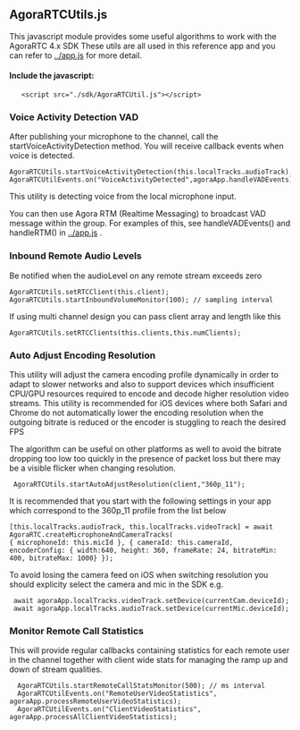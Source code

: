 
## AgoraRTCUtils.js
This javascript module provides some useful algorithms to work with the AgoraRTC 4.x SDK
These utils are all used in this reference app and you can refer to [../app.js](../app.js) for more detail.

#### Include the javascript:

       <script src="./sdk/AgoraRTCUtil.js"></script>

### Voice Activity Detection VAD
After publishing your microphone to the channel, call the startVoiceActivityDetection method.
You will receive callback events when voice is detected.

    AgoraRTCUtils.startVoiceActivityDetection(this.localTracks.audioTrack);
    AgoraRTCUtilEvents.on("VoiceActivityDetected",agoraApp.handleVADEvents);
   
This utility is detecting voice from the local microphone input.

You can then use Agora RTM (Realtime Messaging) to broadcast VAD message within the group.
For examples of this, see handleVADEvents() and handleRTM() in [../app.js](../app.js) .

### Inbound Remote Audio Levels
Be notified when the audioLevel on any remote stream exceeds zero

    AgoraRTCUtils.setRTCClient(this.client);
    AgoraRTCUtils.startInboundVolumeMonitor(100); // sampling interval
    
    
If using multi channel design you can pass client array and length like this

    AgoraRTCUtils.setRTCClients(this.clients,this.numClients);

### Auto Adjust Encoding Resolution
This utility will adjust the camera encoding profile dynamically in order to adapt to slower networks 
and also to support devices which insufficient CPU/GPU resources required to encode and decode higher resolution video streams.
This utility is recommended for iOS devices where both Safari and Chrome do not automatically 
lower the encoding resolution when the outgoing bitrate is reduced or the encoder is stuggling to reach the desired FPS

The algorithm can be useful on other platforms as well to avoid the bitrate dropping too low too quickly in the presence of packet loss 
but there may be a visible flicker when changing resolution. 


     AgoraRTCUtils.startAutoAdjustResolution(client,"360p_11");
  
It is recommended that you start with the following settings in your app which correspond to the 360p_11 profile from the list below
     
    [this.localTracks.audioTrack, this.localTracks.videoTrack] = await AgoraRTC.createMicrophoneAndCameraTracks(
    { microphoneId: this.micId }, { cameraId: this.cameraId, encoderConfig: { width:640, height: 360, frameRate: 24, bitrateMin: 400, bitrateMax: 1000} });

To avoid losing the camera feed on iOS when switching resolution you should explicity select the camera and mic in the SDK e.g.
     
     await agoraApp.localTracks.videoTrack.setDevice(currentCam.deviceId);
     await agoraApp.localTracks.audioTrack.setDevice(currentMic.deviceId);
     
     
### Monitor Remote Call Statistics
This will provide regular callbacks containing statistics for each remote user in the channel together with client wide stats for managing the ramp up and down of stream qualities.

      AgoraRTCUtils.startRemoteCallStatsMonitor(500); // ms interval
      AgoraRTCUtilEvents.on("RemoteUserVideoStatistics", agoraApp.processRemoteUserVideoStatistics);
      AgoraRTCUtilEvents.on("ClientVideoStatistics", agoraApp.processAllClientVideoStatistics);

